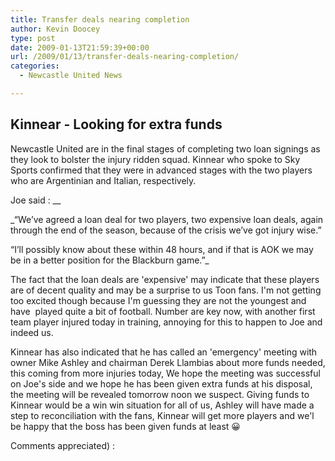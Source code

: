 ```yaml
---
title: Transfer deals nearing completion
author: Kevin Doocey
type: post
date: 2009-01-13T21:59:39+00:00
url: /2009/01/13/transfer-deals-nearing-completion/
categories:
  - Newcastle United News

---
```

## Kinnear - Looking for extra funds

Newcastle United are in the final stages of completing two loan signings as they look to bolster the injury ridden squad. Kinnear who spoke to Sky Sports confirmed that they were in advanced stages with the two players who are Argentinian and Italian, respectively.

Joe said : __

_“We’ve agreed a loan deal for two players, two expensive loan deals, again through the end of the season, because of the crisis we’ve got injury wise.”

“I’ll possibly know about these within 48 hours, and if that is AOK we may be in a better position for the Blackburn game.”_

The fact that the loan deals are 'expensive' may indicate that these players are of decent quality and may be a surprise to us Toon fans. I'm not getting too excited though because I'm guessing they are not the youngest and have  played quite a bit of football. Number are key now, with another first team player injured today in training, annoying for this to happen to Joe and indeed us.

Kinnear has also indicated that he has called an 'emergency' meeting with owner Mike Ashley and chairman Derek Llambias about more funds needed, this coming from more injuries today, We hope the meeting was successful on Joe's side and we hope he has been given extra funds at his disposal, the meeting will be revealed tomorrow noon we suspect. Giving funds to Kinnear would be a win win situation for all of us, Ashley will have made a step to reconciliation with the fans, Kinnear will get more players and we'l be happy that the boss has been given funds at least 😀

Comments appreciated) :

